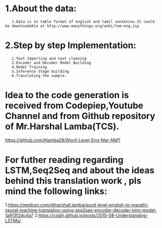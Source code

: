 # 1.About the data:
       1.Data is in table format of english and tamil sentences.It could be downloadable at http://www.manythings.org/anki/tam-eng.zip

# 2.Step by step Implementation:
       1.Text Importing and text cleaning
       2.Encoder and Decoder Model Building
       4.Model Training
       5.Inference Stage building
       6.Translating the sample.
       
 # Idea to the code generation is received from Codepiep,Youtube Channel and from Github repository of Mr.Harshal Lamba(TCS).
 https://github.com/hlamba28/Word-Level-Eng-Mar-NMT
 
 # For futher reading regarding LSTM,Seq2Seq and about the ideas behind this translation work , pls mind the following links:
 1.https://medium.com/@harshall.lamba/word-level-english-to-marathi-neural-machine-translation-using-seq2seq-encoder-decoder-lstm-model-1a913f2dc4a7
 2.https://colah.github.io/posts/2015-08-Understanding-LSTMs/
